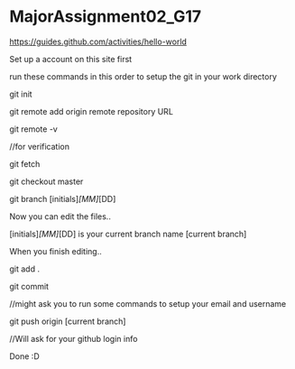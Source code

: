 # MajorAssignment02_G17
https://guides.github.com/activities/hello-world


Set up a account on this site first



run these commands in this order to setup the git in your work directory



git init

git remote add origin remote repository URL

git remote -v

  //for verification
  
git fetch

git checkout master


git branch [initials]_[MM]_[DD]

Now you can edit the files.. 

[initials]_[MM]_[DD] is your current branch name [current branch]

When you finish editing..


git add .

git commit

  //might ask you to run some commands to setup your email and username
  
git push origin [current branch]

  //Will ask for your github login info
  
  
Done :D

